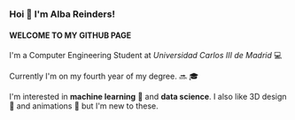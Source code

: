 ### Hoi 👋 I'm Alba Reinders!
#### WELCOME TO MY GITHUB PAGE
I'm a Computer Engineering Student at *Universidad Carlos III de Madrid* :computer:


Currently I'm on my fourth year of my degree. :soon: :mortar_board:

I'm interested in **machine learning** :brain: and **data science**. I also like 3D design :art: and animations :space_invader: but I'm new to these.





<!--
**akua21/akua21** is a ✨ _special_ ✨ repository because its `README.md` (this file) appears on your GitHub profile.

Here are some ideas to get you started:

- 🔭 I’m currently working on ...
- 🌱 I’m currently learning ...
- 👯 I’m looking to collaborate on ...
- 🤔 I’m looking for help with ...
- 💬 Ask me about ...
- 📫 How to reach me: ...
- 😄 Pronouns: ...
- ⚡ Fun fact: ...
-->
